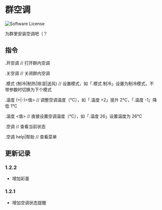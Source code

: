 # 群空调

![Software License](https://img.shields.io/badge/license-MIT-brightgreen.svg?style=flat-square)

为群里安装空调吧（？

## 指令

.开空调 // 打开群内空调

.关空调 // 关闭群内空调

.模式 (制冷|制热|除湿|送风) // 设置模式，如「.模式 制冷」设置为制冷模式，不带参数时切换为下个模式

.温度 (+|-)<值> // 调整空调温度（°C），如「.温度 +2」提升 2°C，「.温度 -1」降低 1°C

.温度 <值> // 直接设置空调温度（°C），如「.温度 26」设置温度为 26°C

.空调 // 查看当前状态

.空调 help|帮助 // 查看菜单

## 更新记录

### 1.2.2

- 增加彩蛋

### 1.2.1

- 增加空调状态提醒
